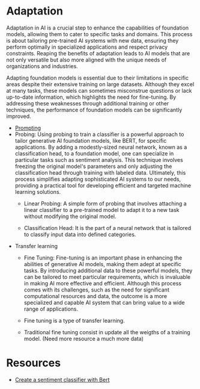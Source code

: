 # Adaptation

Adaptation in AI is a crucial step to enhance the capabilities of
foundation models, allowing them to cater to specific tasks and domains.
This process is about tailoring pre-trained AI systems with new data,
ensuring they perform optimally in specialized applications and respect
privacy constraints. Reaping the benefits of adaptation leads to AI models
that are not only versatile but also more aligned with the unique needs of
organizations and industries.

Adapting foundation models is essential due to their limitations in
specific areas despite their extensive training on large datasets.
Although they excel at many tasks, these models can sometimes misconstrue
questions or lack up-to-date information, which highlights the need for
fine-tuning. By addressing these weaknesses through additional training or
other techniques, the performance of foundation models can be significantly improved.

* [Prompting](./prompting.md)
* Probing: Using probing to train a classifier is a powerful approach to
  tailor generative AI foundation models, like BERT, for specific
  applications. By adding a modestly-sized neural network, known as a
  classification head, to a foundation model, one can specialize in
  particular tasks such as sentiment analysis. This technique involves
  freezing the original model's parameters and only adjusting the
  classification head through training with labeled data. Ultimately, this
  process simplifies adapting sophisticated AI systems to our needs,
  providing a practical tool for developing efficient and targeted machine
  learning solutions.
    * Linear Probing: A simple form of probing that involves attaching a
     linear classifier to a pre-trained model to adapt it to a new task
      without modifying the original model.

    * Classification Head: It is the part of a neural network that is
     tailored to classify input data into defined categories.
* Transfer learning
    * Fine Tuning: Fine-tuning is an important phase in enhancing the
    abilities of generative AI models, making them adept at specific tasks.
    By introducing additional data to these powerful models, they can be
    tailored to meet particular requirements, which is invaluable in making
    AI more effective and efficient. Although this process comes with its
    challenges, such as the need for significant computational resources
    and data, the outcome is a more specialized and capable AI system
    that can bring value to a wide range of applications.

    * Fine tuning is a type of transfer learning.
    * Traditional fine tuning consist in update all the weigths of a
     training model. (Need more resource a much more data)

# Resources

* [Create a sentiment classifier with Bert](https://www.kaggle.com/code/diegofndz/create-a-bert-sentiment-classifier)
